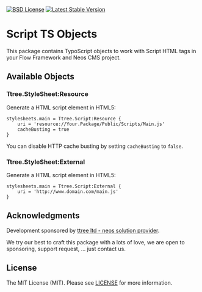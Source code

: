 [![BSD License](https://img.shields.io/github/license/mashape/apistatus.svg)](LICENSE)
[![Latest Stable Version](https://poser.pugx.org/ttree/script/version)](https://packagist.org/packages/ttree/script)

# Script TS Objects

This package contains TypoScript objects to work with Script HTML tags in your Flow Framework and Neos CMS project.

## Available Objects

### Ttree.StyleSheet:Resource

Generate a HTML script element in HTML5:

    stylesheets.main = Ttree.Script:Resource {
        uri = 'resource://Your.Package/Public/Scripts/Main.js'
        cacheBusting = true
    }

You can disable HTTP cache busting by setting ```cacheBusting``` to ```false```.

### Ttree.StyleSheet:External

Generate a HTML script element in HTML5:

    stylesheets.main = Ttree.Script:External {
        uri = 'http://www.domain.com/main.js'
    }

## Acknowledgments

Development sponsored by [ttree ltd - neos solution provider](http://ttree.ch).

We try our best to craft this package with a lots of love, we are open to sponsoring, support request, ... just contact us.

## License

The MIT License (MIT). Please see [LICENSE](LICENSE) for more information.
